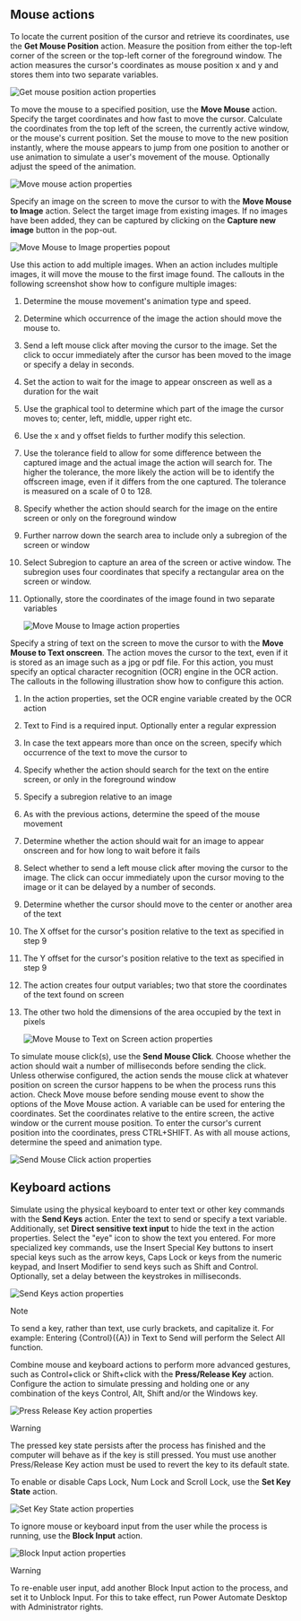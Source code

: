 ## Mouse actions

To locate the current position of the cursor and retrieve its coordinates, use the **Get Mouse Position** action. Measure the position from either the top-left corner of the screen or the top-left corner of the foreground window. The action measures the cursor's coordinates as mouse position x and y and stores them into two separate variables. 

![Get mouse position action properties](..\media\mouse-position-action-properties.png)

To move the mouse to a specified position, use the **Move Mouse** action. Specify the target coordinates and how fast to move the cursor. Calculate the coordinates from the top left of the screen, the currently active window, or the mouse's current position. Set the mouse to move to the new position instantly, where the mouse appears to jump from one position to another or use animation to simulate a user's movement of the mouse. Optionally adjust the speed of the animation.

![Move mouse action properties](..\media\move-mouse-properties.png)

Specify an image on the screen to move the cursor to with the **Move Mouse to Image** action. Select the target image from existing images. If no images have been added, they can be captured by clicking on the **Capture new image** button in the pop-out.

![Move Mouse to Image properties popout](..\media\move-mouse-image-properties-popout.png)

Use this action to add multiple images. When an action includes multiple images, it will move the mouse to the first image found. The callouts in the following screenshot show how to configure multiple images:

1. Determine the mouse movement's animation type and speed. 
1. Determine which occurrence of the image the action should move the mouse to. 
1. Send a left mouse click after moving the cursor to the image. Set the click to occur immediately after the cursor has been moved to the image or specify a delay in seconds.
1. Set the action to wait for the image to appear onscreen as well as a duration for the wait
1. Use the graphical tool to determine which part of the image the cursor moves to; center, left, middle, upper right etc.
1. Use the x and y offset fields to further modify this selection. 
1. Use the tolerance field to allow for some difference between the captured image and the actual image the action will search for. The higher the tolerance, the more likely the action will be to identify the offscreen image, even if it differs from the one captured. The tolerance is measured on a scale of 0 to 128. 
1. Specify whether the action should search for the image on the entire screen or only on the foreground window
1. Further narrow down the search area to include only a subregion of the screen or window
1. Select Subregion to capture an area of the screen or active window. The subregion uses four coordinates that specify a rectangular area on the screen or window.
1. Optionally, store the coordinates of the image found in two separate variables

   ![Move Mouse to Image action properties](..\media\move-mouse-image-action-properties.png)



Specify a string of text on the screen to move the cursor to with the **Move Mouse to Text onscreen**. The action moves the cursor to the text, even if it is stored as an image such as a jpg or pdf file. For this action, you must specify an optical character recognition (OCR) engine in the OCR action. The callouts in the following illustration show how to configure this action. 

1. In the action properties, set the OCR engine variable created by the OCR action 
1. Text to Find is a required input. Optionally enter a regular expression
1. In case the text appears more than once on the screen, specify which occurrence of the text to move the cursor to
1. Specify whether the action should search for the text on the entire screen, or only in the foreground window 
1. Specify a subregion relative to an image
1. As with the previous actions, determine the speed of the mouse movement 
1. Determine whether the action should wait for an image to appear onscreen and for how long to wait before it fails
1. Select whether to send a left mouse click after moving the cursor to the image. The click can occur immediately upon the cursor moving to the image or it can be delayed by a number of seconds.
1. Determine whether the cursor should move to the center or another area of the text
1. The X offset for the cursor's position relative to the text as specified in step 9
1. The Y offset for the cursor's position relative to the text as specified in step 9
1. The action creates four output variables; two that store the coordinates of the text found on screen 
1. The other two hold the dimensions of the area occupied by the text in pixels

   ![Move Mouse to Text on Screen action properties](..\media\move-mouse-text-screen-action-properties.png)


To simulate mouse click(s), use the **Send Mouse Click**. Choose whether the action should wait a number of milliseconds before sending the click. Unless otherwise configured, the action sends the mouse click at whatever position on screen the cursor happens to be when the process runs this action. Check Move mouse before sending mouse event to show the options of the Move Mouse action. A variable can be used for entering the coordinates. Set the coordinates relative to the entire screen, the active window or the current mouse position. To enter the cursor's current position into the coordinates, press CTRL+SHIFT. As with all mouse actions, determine the speed and animation type.
 
![Send Mouse Click action properties](..\media\send-mouse-click-action.png)

## Keyboard actions

Simulate using the physical keyboard to enter text or other key commands with the **Send Keys** action. Enter the text to send or specify a text variable. Additionally, set **Direct sensitive text input** to hide the text in the action properties. Select the "eye" icon to show the text you entered. For more specialized key commands, use the Insert Special Key buttons to insert special keys such as the arrow keys, Caps Lock or keys from the numeric keypad, and Insert Modifier to send keys such as Shift and Control. Optionally, set a delay between the keystrokes in milliseconds. 

![Send Keys action properties](..\media\send-keys-action.png)

> [!NOTE]
> To send a key, rather than text, use curly brackets, and capitalize it. For example: Entering {Control}({A}) in Text to Send will perform the Select All function.

Combine mouse and keyboard actions to perform more advanced gestures, such as Control+click or Shift+click with the **Press/Release Key** action. Configure the action to simulate pressing and holding one or any combination of the keys Control, Alt, Shift and/or the Windows key.

![Press Release Key action properties](..\media\press-release-key-properties.png)

> [!WARNING]
> The pressed key state persists after the process has finished and the computer will behave as if the key is still pressed. You must use another Press/Release Key action must be used to revert the key to its default state.

To enable or disable Caps Lock, Num Lock and Scroll Lock, use the **Set Key State** action.

![Set Key State action properties](..\media\set-key-state-action.png)

To ignore mouse or keyboard input from the user while the process is running, use the **Block Input** action.

![Block Input action properties](..\media\block-input-action.png)
 
> [!WARNING]
> To re-enable user input, add another Block Input action to the process, and set it to Unblock Input. For this to take effect, run Power Automate Desktop with Administrator rights.
